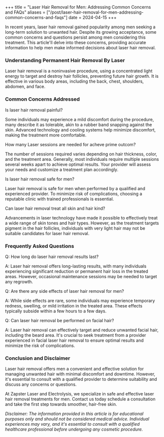 +++
title = "Laser Hair Removal for Men: Addressing Common Concerns and FAQs"
aliases = ["/post/laser-hair-removal-for-men-addressing-common-concerns-and-faqs"]
date = 2024-04-15
+++

In recent years, laser hair removal gained popularity among men seeking a long-term solution to unwanted hair. Despite its growing acceptance, some common concerns and questions persist among men considering this treatment. This article'll delve into these concerns, providing accurate information to help men make informed decisions about laser hair removal.

### Understanding Permanent Hair Removal By Laser

Laser hair removal is a noninvasive procedure, using a concentrated light energy to target and destroy hair follicles, preventing future hair growth. It is effective in various body areas, including the back, chest, shoulders, abdomen, and face.

### Common Concerns Addressed

Is laser hair removal painful?

Some individuals may experience a mild discomfort during the procedure, many describe it as tolerable, akin to a rubber band snapping against the skin. Advanced technology and cooling systems help minimize discomfort, making the treatment more comfortable.

How many Laser sessions are needed for acheve prime outcom?

The number of sessions required varies depending on hair thickness, color, and the treatment area. Generally, most individuals require multiple sessions several weeks apart to achieve optimal results. Your provider will assess your needs and customize a treatment plan accordingly.

Is laser hair removal safe for men?

Laser hair removal is safe for men when performed by a qualified and experienced provider. To minimize risk of complications, choosing a reputable clinic with trained professionals is essential.

Can laser hair removal treat all skin and hair kind?

Advancements in laser technology have made it possible to effectively treat a wide range of skin tones and hair types. However, as the treatment targets pigment in the hair follicles, individuals with very light hair may not be suitable candidates for laser hair removal.

### Frequently Asked Questions

Q: How long do laser hair removal results last?

A: Laser hair removal offers long-lasting results, with many individuals experiencing significant reduction or permanent hair loss in the treated areas. However, occasional maintenance sessions may be needed to target any regrowth.

Q: Are there any side effects of laser hair removal for men?

A: While side effects are rare, some individuals may experience temporary redness, swelling, or mild irritation in the treated area. These effects typically subside within a few hours to a few days.

Q: Can laser hair removal be performed on facial hair?

A: Laser hair removal can effectively target and reduce unwanted facial hair, including the beard area. It's crucial to seek treatment from a provider experienced in facial laser hair removal to ensure optimal results and minimize the risk of complications.


### Conclusion and Disclaimer

Laser hair removal offers men a convenient and effective solution for managing unwanted hair with minimal discomfort and downtime. However, it's essential to consult with a qualified provider to determine suitability and discuss any concerns or questions.

At Zapster Laser and Electrolysis, we specialize in safe and effective laser hair removal treatments for men. Contact us today schedule a consultation and take the first step towards smoother, hair-free skin.

_Disclaimer: The information provided in this article is for educational purposes only and should not be considered medical advice. Individual experiences may vary, and it's essential to consult with a qualified healthcare professional before undergoing any cosmetic procedure._